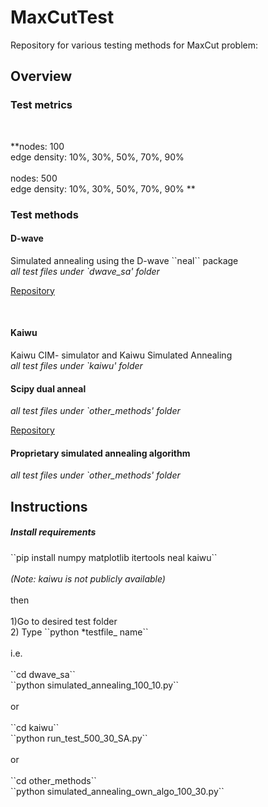 # MaxCutTest
 Repository for various testing methods for MaxCut problem:

<h2> Overview </h2>
<h3>Test metrics</h3>
<br>
 
 **nodes: 100
 <br>
 edge density: 10%, 30%, 50%, 70%, 90%
 <br><br>
 nodes: 500
 <br>
 edge density: 10%, 30%, 50%, 70%, 90%
 **
<br>
<h3>Test methods</h3>
<h4>D-wave </h4>
Simulated annealing using the D-wave ``neal`` package<br>
<em>all test files under `dwave_sa' folder</em> 

[Repository](https://github.com/dwavesystems/dwave-neal)

<br> 
<h4>Kaiwu </h4>
Kaiwu CIM- simulator and Kaiwu Simulated Annealing  <br>
<em>all test files under `kaiwu' folder</em> 

<h4> Scipy dual anneal </h4>
<em> all test files under `other_methods' folder</em> 

[Repository](https://docs.scipy.org/doc/scipy/reference/generated/scipy.optimize.dual_annealing.html)
<h4> Proprietary simulated annealing algorithm </h4>
<em> all test files under `other_methods' folder</em> 


 <h2>Instructions</h2>
<h5>Install requirements</h5>
 ``pip install numpy matplotlib itertools neal kaiwu`` <br><br>
 <em> (Note: kaiwu is not publicly available)</em>
<br><br>
 then
<br><br>
 1)Go to desired test folder <br>
 2) Type ``python *testfile_ name`` <br>
<br>
i.e. <br><br> 
``cd dwave_sa``<br>
``python simulated_annealing_100_10.py``
<br><br>
or
<br><br>
``cd kaiwu`` <br>
``python run_test_500_30_SA.py``
<br><br>
or
<br><br>
``cd other_methods``<br>
``python simulated_annealing_own_algo_100_30.py``
